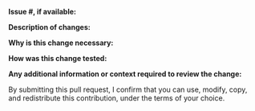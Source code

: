 **Issue #, if available:**

**Description of changes:**

**Why is this change necessary:**

**How was this change tested:**

**Any additional information or context required to review the change:**

By submitting this pull request, I confirm that you can use, modify, copy, and redistribute this contribution, under the terms of your choice.

